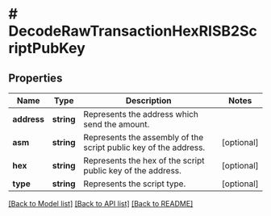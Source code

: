 # # DecodeRawTransactionHexRISB2ScriptPubKey

## Properties

Name | Type | Description | Notes
------------ | ------------- | ------------- | -------------
**address** | **string** | Represents the address which send the amount. |
**asm** | **string** | Represents the assembly of the script public key of the address. | [optional]
**hex** | **string** | Represents the hex of the script public key of the address. | [optional]
**type** | **string** | Represents the script type. | [optional]

[[Back to Model list]](../../README.md#models) [[Back to API list]](../../README.md#endpoints) [[Back to README]](../../README.md)
